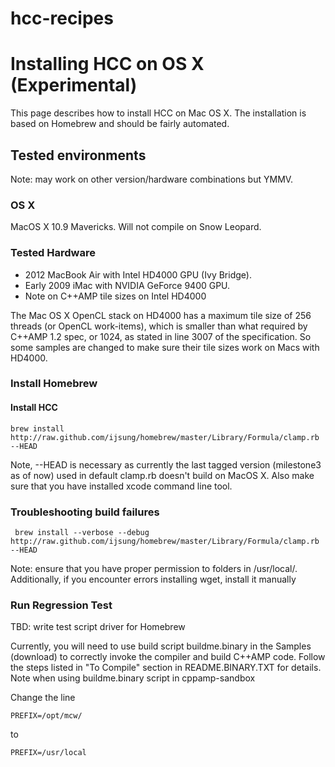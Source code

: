 # hcc-recipes

# Installing HCC on OS X (Experimental)

This page describes how to install HCC on Mac OS X. The installation is based on Homebrew and should be fairly automated.
## Tested environments


Note: may work on other version/hardware combinations but YMMV.


### OS X
MacOS X 10.9 Mavericks. Will not compile on Snow Leopard.

### Tested Hardware
* 2012 MacBook Air with Intel HD4000 GPU (Ivy Bridge).
* Early 2009 iMac with NVIDIA GeForce 9400 GPU.
* Note on C++AMP tile sizes on Intel HD4000

The Mac OS X OpenCL stack on HD4000 has a maximum tile size of 256 threads (or OpenCL work-items), which is smaller than what required by C++AMP 1.2 spec, or 1024, as stated in line 3007 of the specification. So some samples are changed to make sure their tile sizes work on Macs with HD4000.

### Install Homebrew
#### Install HCC

```brew install http://raw.github.com/ijsung/homebrew/master/Library/Formula/clamp.rb --HEAD```

Note, --HEAD is necessary as currently the last tagged version (milestone3 as of now) used in default clamp.rb doesn't build on MacOS X. Also make sure that you have installed xcode command line tool.

### Troubleshooting build failures

``` brew install --verbose --debug http://raw.github.com/ijsung/homebrew/master/Library/Formula/clamp.rb --HEAD```

Note: ensure that you have proper permission to folders in /usr/local/. Additionally, if you encounter errors installing wget, install it manually

### Run Regression Test

TBD: write test script driver for Homebrew

Currently, you will need to use build script buildme.binary in the Samples (download) to correctly invoke the compiler and build C++AMP code. Follow the steps listed in "To Compile" section in README.BINARY.TXT for details.
Note when using buildme.binary script in cppamp-sandbox

Change the line

``` PREFIX=/opt/mcw/ ```

to


```PREFIX=/usr/local```

